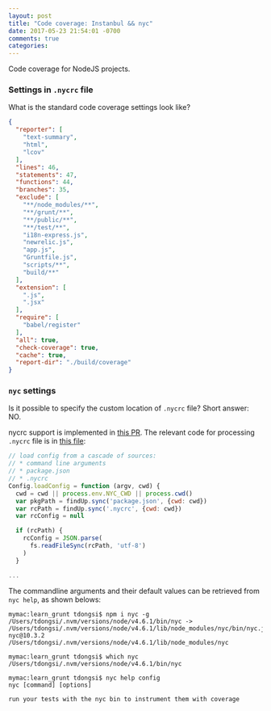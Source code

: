 ```yaml
---
layout: post
title: "Code coverage: Instanbul && nyc"
date: 2017-05-23 21:54:01 -0700
comments: true
categories: 
---
```


Code coverage for NodeJS projects.

<!--more-->

### Settings in `.nycrc` file

What is the standard code coverage settings look like?

``` json Example nycrc file
{
  "reporter": [
    "text-summary",
    "html",
    "lcov"
  ],
  "lines": 46,
  "statements": 47,
  "functions": 44,
  "branches": 35,
  "exclude": [
    "**/node_modules/**",
    "**/grunt/**",
    "**/public/**",
    "**/test/**",
    "i18n-express.js",
    "newrelic.js",
    "app.js",
    "Gruntfile.js",
    "scripts/**",
    "build/**"
  ],
  "extension": [
    ".js",
    ".jsx"
  ],
  "require": [
    "babel/register"
  ],
  "all": true,
  "check-coverage": true,
  "cache": true,
  "report-dir": "./build/coverage"
}
```

### `nyc` settings

Is it possible to specify the custom location of `.nycrc` file? Short answer: NO.

nycrc support is implemented in [this PR](https://github.com/istanbuljs/nyc/pull/391/files).
The relevant code for processing `.nycrc` file is in [this file](https://github.com/istanbuljs/nyc/blob/master/lib/config-util.js):

``` javascript .nycrc processing, extracted on May 20th 2017
// load config from a cascade of sources:
// * command line arguments
// * package.json
// * .nycrc
Config.loadConfig = function (argv, cwd) {
  cwd = cwd || process.env.NYC_CWD || process.cwd()
  var pkgPath = findUp.sync('package.json', {cwd: cwd})
  var rcPath = findUp.sync('.nycrc', {cwd: cwd})
  var rcConfig = null

  if (rcPath) {
    rcConfig = JSON.parse(
      fs.readFileSync(rcPath, 'utf-8')
    )
  }

...
```

The commandline arguments and their default values can be retrieved from `nyc help`, as shown belows:

``` plain Installing nyc
mymac:learn_grunt tdongsi$ npm i nyc -g
/Users/tdongsi/.nvm/versions/node/v4.6.1/bin/nyc -> /Users/tdongsi/.nvm/versions/node/v4.6.1/lib/node_modules/nyc/bin/nyc.js
nyc@10.3.2 /Users/tdongsi/.nvm/versions/node/v4.6.1/lib/node_modules/nyc

mymac:learn_grunt tdongsi$ which nyc
/Users/tdongsi/.nvm/versions/node/v4.6.1/bin/nyc

mymac:learn_grunt tdongsi$ nyc help config
nyc [command] [options]

run your tests with the nyc bin to instrument them with coverage
```
